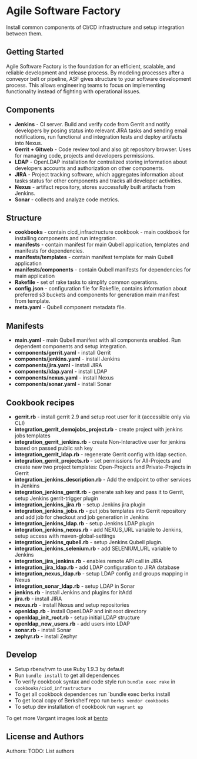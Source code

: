 Agile Software Factory
======================

Install common components of CI/CD infrastructure and setup integration between them.

Getting Started
---------------

Agile Software Factory is the foundation for an efficient, scalable, and reliable development and release process. By modeling processes after a conveyor belt or pipeline, ASF gives structure to your software development process. This allows engineering teams to focus on implementing functionality instead of fighting with operational issues.

Components
----------
- **Jenkins** - CI server. Build and verify code from Gerrit and notify developers by posing status into relevant JIRA tasks and sending email notifications, run functional and integration tests and deploy artifacts into Nexus.
- **Gerrit + Gitweb** - Code review tool and also git repository browser. Uses for managing code, projects and developers permissions.
- **LDAP** - OpenLDAP installation for centralized storing information about developers accounts and authorization on other components.
- **JIRA** - Project tracking software, which aggregates information about tasks status for other components and tracks all developer activities.
- **Nexus** - artifact repository, stores successfully built artifacts from Jenkins.
- **Sonar** - collects and analyze code metrics.
 
Structure
---------
- **cookbooks** - contain cicd_infractructure cookbook - main cookbook for installing components and run integration.
- **manifests** - contain manifest for main Qubell application, templates and manifests for dependencies.
-  **manifests/templates** - contain manifest template for main Qubell application
-  **manifests/components** - contain Qubell manifests for dependencies for main application
-  **Rakefile** - set of rake tasks to simplify common operations.
-  **config.json** - configuration file for Rakefile, contains information about preferred s3 buckets and components for generation main manifest from template.
-  **meta.yaml** - Qubell component metadata file.

Manifests
---------
- **main.yaml** - main Qubell manifest with all components enabled. Run dependent components and setup integration.
- **components/gerrit.yaml** - install Gerrit
- **components/jenkins.yaml** - install Jenkins
- **components/jira.yaml** - install JIRA
- **components/ldap.yaml** - install LDAP
- **components/nexus.yaml** - install Nexus
- **components/sonar.yaml** - install Sonar

Cookbook recipes
----------------
- **gerrit.rb** - install gerrit 2.9 and setup root user for it (accessible only via CLI)
- **integration_gerrit_demojobs_project.rb** - create project with jenkins jobs templates
- **integration_gerrit_jenkins.rb** - create Non-Interactive user for jenkins based on passed public ssh key
- **integration_gerrit_ldap.rb** - regenerate Gerrit config with ldap section.
- **integration_gerrit_projects.rb** - set permissions for All-Projects and create new two project templates: Open-Projects and Private-Projects in Gerrit
- **integration_jenkins_description.rb** - Add the endpoint to other services in Jenkins
- **integration_jenkins_gerrit.rb** - generate ssh key and pass it to Gerrit, setup Jenkins gerrit-trigger plugin
- **integration_jenkins_jira.rb** - setup Jenkins jira plugin
- **integration_jenkins_jobs.rb** - put jobs templates into Gerrit repository and add job for checkout and job generation in Jenkins
- **integration_jenkins_ldap.rb** - setup Jenkins LDAP plugin
- **integration_jenkins_nexus.rb** - add NEXUS_URL variable to Jenkins, setup access with maven-global-settings
- **integration_jenkins_qubell.rb** - setup Jenkins Qubell plugin.
- **integration_jenkins_selenium.rb** - add SELENIUM_URL variable to Jenkins
- **integration_jira_jenkins.rb** - enables remote API call in JIRA
- **integration_jira_ldap.rb** - add LDAP configuration to JIRA database
- **integration_nexus_ldap.rb** - setup LDAP config and groups mapping in Nexus
- **integration_sonar_ldap.rb** - setup LDAP in Sonar
- **jenkins.rb** - install Jenkins and plugins for itAdd
- **jira.rb** - install JIRA
- **nexus.rb** - install Nexus and setup repositories
- **openldap.rb** - install OpenLDAP and init root directory
- **openldap_init_root.rb** - setup initial LDAP structure
- **openldap_new_users.rb** - add users into LDAP
- **sonar.rb** - install Sonar
- **zephyr.rb** - install Zephyr

Develop
-------
- Setup rbenv/rvm to use Ruby 1.9.3 by default
- Run `bundle install` to get all dependences
- To verify cookbook syntax and code style run `bundle exec rake` in `cookbooks/cicd_infrastructure`
- To get all cookbook dependences run `bundle exec berks install
- To get local copy of Berkshelf repo run `berks vendor cookbooks`
- To setup dev installation of cookbook run `vagrant up`

To get more Vargant images look at [bento](https://github.com/opscode/bento)


License and Authors
-------------------
Authors: TODO: List authors
